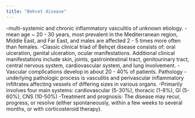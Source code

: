 ```yaml
---
title: "Behcet disease"
---
```

-multi-systemic and chronic inflammatory vasculitis of unknown etiology.
-mean age ~ 20 - 30 years, most prevalent in the Mediterranean region, Middle East, and Far East, and males are affected 2 - 5 times more often than females. 
-Classic clinical triad of Beh&#231;et disease consists of: oral ulceration, genital ulceration, ocular manifestations. Additional clinical manifestations include skin, joints, gastrointestinal tract, genitourinary tract, central nervous system, cardiovascular system, and lung involvement. 
-Vascular complications develop in about 20 - 40% of patients.
Pathology
-underlying pathologic process is vasculitis and perivascular inflammatory infiltrates affecting vessels of differing sizes in various organs.
-Primarily involves four main systems: cardiovascular (5-30%), thoracic (1-8%), GI (5-60%), CNS (10-50%)
-Treatment and prognosis: The disease may recur, progress, or resolve (either spontaneously, within a few weeks to several months, or with corticosteroid therapy).

